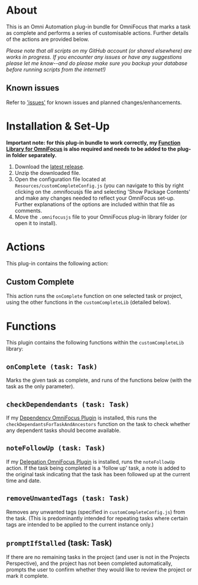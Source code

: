# About

This is an Omni Automation plug-in bundle for OmniFocus that marks a task as complete and performs a series of customisable actions. Further details of the actions are provided below.

_Please note that all scripts on my GitHub account (or shared elsewhere) are works in progress. If you encounter any issues or have any suggestions please let me know--and do please make sure you backup your database before running scripts from the internet!)_

## Known issues 

Refer to ['issues'](https://github.com/ksalzke/custom-complete-omnifocus-plugin/issues) for known issues and planned changes/enhancements.

# Installation & Set-Up

**Important note: for this plug-in bundle to work correctly, my [Function Library for OmniFocus](https://github.com/ksalzke/function-library-for-omnifocus) is also required and needs to be added to the plug-in folder separately.**


1. Download the [latest release](https://github.com/ksalzke/move-to-action-group-omnifocus-plugin/releases/latest).
2. Unzip the downloaded file.
3. Open the configuration file located at `Resources/customCompleteConfig.js` (you can navigate to this by right clicking on the .omnifocusjs file and selecting 'Show Package Contents' and make any changes needed to reflect your OmniFocus set-up. Further explanations of the options are included within that file as comments.
4. Move the `.omnifocusjs` file to your OmniFocus plug-in library folder (or open it to install).

# Actions

This plug-in contains the following action:

## Custom Complete

This action runs the `onComplete` function on one selected task or project, using the other functions in the `customCompleteLib` (detailed below).

# Functions

This plugin contains the following functions within the `customCompleteLib` library:

## `onComplete (task: Task)`

Marks the given task as complete, and runs of the functions below (with the task as the only parameter).

## `checkDependendants (task: Task)`

If my [Dependency OmniFocus Plugin](https://github.com/ksalzke/dependency-omnifocus-plugin) is installed, this runs the `checkDependantsForTaskAndAncestors` function on the task to check whether any dependent tasks should become available.

## `noteFollowUp (task: Task)`

If my [Delegation OmniFocus Plugin](https://github.com/ksalzke/delegation-omnifocus-plugin) is installed, runs the `noteFollowUp` action. If the task being completed is a 'follow up' task, a note is added to the original task indicating that the task has been followed up at the current time and date.

## `removeUnwantedTags (task: Task)`

Removes any unwanted tags (specified in `customCompleteConfig.js`) from the task. (This is predominantly intended for repeating tasks where certain tags are intended to be applied to the current instance only.)

## `promptIfStalled` (task: Task)

If there are no remaining tasks in the project (and user is not in the Projects Perspective), and the project has not been completed automatically, prompts the user to confirm whether they would like to review the project or mark it complete.